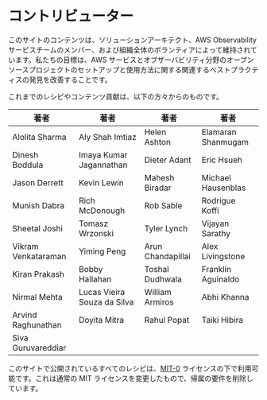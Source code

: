 # コントリビューター

このサイトのコンテンツは、ソリューションアーキテクト、AWS Observability サービスチームのメンバー、および組織全体のボランティアによって維持されています。私たちの目標は、AWS サービスとオブザーバビリティ分野のオープンソースプロジェクトのセットアップと使用方法に関する関連するベストプラクティスの発見を改善することです。

これまでのレシピやコンテンツ貢献は、以下の方々からのものです。

| 著者                | 著者                        | 著者              | 著者               |
| ------------------- | --------------------------- | ----------------- | ------------------ |
| Alolita Sharma      | Aly Shah Imtiaz             | Helen Ashton      | Elamaran Shanmugam |
| Dinesh Boddula      | Imaya Kumar Jagannathan     | Dieter Adant      | Eric Hsueh         |
| Jason Derrett       | Kevin Lewin                 | Mahesh Biradar    | Michael Hausenblas |
| Munish Dabra        | Rich McDonough              | Rob Sable         | Rodrigue Koffi     |
| Sheetal Joshi       | Tomasz Wrzonski             | Tyler Lynch       | Vijayan Sarathy    |
| Vikram Venkataraman | Yiming Peng                 | Arun Chandapillai | Alex Livingstone   |
| Kiran Prakash       | Bobby Hallahan              | Toshal Dudhwala   | Franklin Aguinaldo |
| Nirmal Mehta        | Lucas Vieira Souza da Silva | William Armiros   | Abhi Khanna        |
| Arvind Raghunathan  | Doyita Mitra                | Rahul Popat       | Taiki Hibira       |
| Siva Guruvareddiar  |                             |                   |                    |



このサイトで公開されているすべてのレシピは、[MIT-0][mit0] ライセンスの下で利用可能です。これは通常の MIT ライセンスを変更したもので、帰属の要件を削除しています。

[mit0]: https://github.com/aws/mit-0
